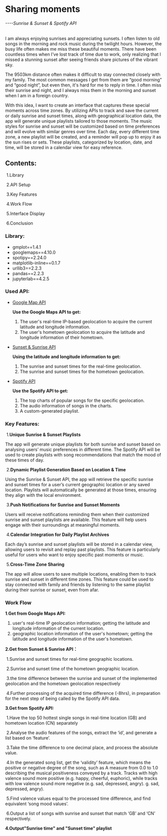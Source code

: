# **Sharing moments** 

###### ----Sunrise & Sunset & Spotify API

I am always enjoying sunrises and appreciating sunsets. I often listen to old songs in the morning and rock music during the twilight hours. However, the busy life often makes me miss these beautiful moments. There have been countless times when I’ve lost track of time due to work, only realizing that I missed a stunning sunset after seeing friends share pictures of the vibrant sky. 



The 9503km distance often makes it difficult to stay connected closely with my family. The most common messages I get from them are “good morning” and “good night”, but even then, it's hard for me to reply in time. I often miss their sunrise and night, and I always miss them in the morning and sunset when I am in a foreign country. 



With this idea, I want to create an interface that captures these special moments across time zones. By utilizing APIs to track and save the current or daily sunrise and sunset times, along with geographical location data, the app will generate unique playlists tailored to those moments. The music styles for sunrise and sunset will be customized based on time preferences and will evolve with similar genres over time. Each day, every different time zone, a new playlist will be created, and a reminder will pop up to enjoy it as the sun rises or sets. These playlists, categorized by location, date, and time, will be stored in a calendar view for easy reference. 



## Contents:

​	1.Library

​	2.API Setup

​	3.Key Features

​	4.Work Flow

​	5.Interface Display

​	6.Conclusion





### Library:

- gmplot==1.4.1
- googlemaps==4.10.0
- spotipy==2.24.0
- matplotlib-inline==0.1.7
- urllib3==2.2.3
- pandas==2.2.3
- jupyterlab==4.2.5







### Used API:

- [Google Map API](https://developers.google.com/maps/documentation/javascript/examples/control-positioning)

  **Use the Google Maps API to get:**

  1. The user's real-time IP-based geolocation to acquire the current latitude and longitude information.
  2. The user's hometown geolocation to acquire the latitude and longitude information of their hometown.

- [Sunset & Sunrise API](https://sunrise-sunset.org/api#google_vignette)

  **Using the latitude and longitude information to get:**

  1. The sunrise and sunset times for the real-time geolocation.
  2. The sunrise and sunset times for the hometown geolocation.

- [Spotify API](https://developer.spotify.com/documentation/web-api)

  **Use the Spotify API to get:**

  1. The top charts of popular songs for the specific geolocation.
  2. The audio information of songs in the charts.
  3. A custom-generated playlist.



### Key Features:

​	1.**Unique Sunrise & Sunset Playlists** 

The app will generate unique playlists for both sunrise and sunset based on analysing users’ music 	preferences in different time. The Spotify API will be used to create playlists with song recommendations that match the mood of these times of day. 

​	2.**Dynamic Playlist Generation Based on Location & Time** 

Using the Sunrise & Sunset API, the app will retrieve the specific sunrise and sunset times for a user’s current geographic location or any saved location. Playlists will automatically be generated at those times, ensuring they align with the local environment. 

​	3.**Push Notifications for Sunrise and Sunset Moments** 

Users will receive notifications reminding them when their customized sunrise and sunset playlists are available. This feature will help users engage with their surroundings at meaningful moments. 

​	4.**Calendar Integration for Daily Playlist Archives** 

Each day’s sunrise and sunset playlists will be stored in a calendar view, allowing users to revisit and replay past playlists. This feature is particularly useful for users who want to enjoy specific past moments or music. 

​	5.**Cross-Time Zone Sharing** 

The app will allow users to save multiple locations, enabling them to track sunrise and sunset in different time zones. This feature could be used to stay connected with family and friends by listening to the same playlist during their sunrise or sunset, even from afar. 





### Work Flow

**1**.**Get from Google Maps API:**

 1. user's real-time IP geolocation information; getting the latitude and longitude information of the current location.
 2. geographic location information of the user's hometown; getting the latitude and longitude information of the user's hometown.

**2.Get from Sunset & Sunrise API：**

​	1.Sunrise and sunset times for real-time geographic locations.

​	2.Sunrise and sunset time of the hometown geographic location.

​	3.the time difference between the sunrise and sunset of the implemented geolocation and the hometown geolocation respectively

​	4.Further processing of the acquired time difference (-8hrs), in preparation for the next step of being called by the Spotify API data.



**3.Get from Spotify API:**

​	1.Have the top 50 hottest single songs in real-time location (GB) and hometown location (CN) separately

​	2.Analyse the audio features of the songs, extract the ‘id’, and generate a list based on ‘feature’.

​	3.Take the time difference to one decimal place, and process the absolute value.

​	4.In the generated song list, get the ‘validity’ feature, which means the positive or negative degree of the song, such as A measure from 0.0 to 1.0 describing the musical positiveness conveyed by a track. Tracks with high valence sound more positive (e.g. happy, cheerful, euphoric), while tracks with low valence sound more negative (e.g. sad, depressed, angry). g. sad, depressed, angry).

​	5.Find valence values equal to the processed time difference, and find equivalent ‘song mood values’.

​	6.Output a list of songs with sunrise and sunset that match ‘GB’ and ‘CN’ respectively.



**4.Output"Sunrise time" and "Sunset time" playlist**

